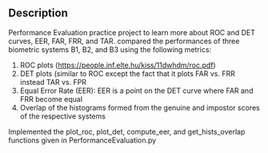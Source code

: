 ## Description

Performance Evaluation practice project to learn more about ROC and DET curves, EER, FAR, FRR, and TAR.
compared the performances of three biometric systems B1, B2, and B3 using the following metrics:
1. ROC plots (https://people.inf.elte.hu/kiss/11dwhdm/roc.pdf)
1. DET plots (similar to ROC except the fact that it plots FAR vs. FRR instead TAR vs. FPR
1. Equal Error Rate (EER): EER is a point on the DET curve where FAR and FRR become equal
1. Overlap of the histograms formed from the genuine and impostor scores of the respective systems

Implemented the plot_roc, plot_det, compute_eer, and get_hists_overlap functions given in PerformanceEvaluation.py 
